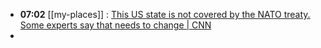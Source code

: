 - **07:02** [[my-places]] : [This US state is not covered by the NATO treaty. Some experts say that needs to change | CNN](https://www.cnn.com/2024/03/29/us/nato-treaty-hawaii-intl-hnk-ml-dst/index.html "This US state is not covered by the NATO treaty. Some experts say that needs to change | CNN")
-